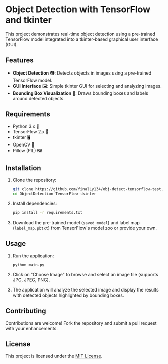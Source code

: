 # Object Detection with TensorFlow and tkinter

This project demonstrates real-time object detection using a pre-trained TensorFlow model integrated into a tkinter-based graphical user interface (GUI).

## Features

- **Object Detection** 📷: Detects objects in images using a pre-trained TensorFlow model.
- **GUI Interface** 🖼️: Simple tkinter GUI for selecting and analyzing images.
- **Bounding Box Visualization** 🎯: Draws bounding boxes and labels around detected objects.

## Requirements

- Python 3.x 🐍
- TensorFlow 2.x 🧠
- tkinter 🖥️
- OpenCV 📸
- Pillow (PIL) 🖼️

## Installation

1. Clone the repository:

   ```bash
   git clone https://github.com/finalLy134/obj-detect-tensorflow-test.git
   cd ObjectDetection-TensorFlow-tkinter
   ```

2. Install dependencies:

   ```bash
   pip install -r requirements.txt
   ```

3. Download the pre-trained model (`saved_model`) and label map (`label_map.pbtxt`) from TensorFlow's model zoo or provide your own.

## Usage

1. Run the application:

   ```bash
   python main.py
   ```

2. Click on "Choose Image" to browse and select an image file (supports JPG, JPEG, PNG).

3. The application will analyze the selected image and display the results with detected objects highlighted by bounding boxes.

## Contributing

Contributions are welcome! Fork the repository and submit a pull request with your enhancements.

## License

This project is licensed under the [MIT License](LICENSE).
